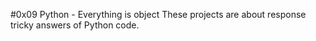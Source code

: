 #0x09 Python - Everything is object
These projects are about response tricky answers of Python code.
